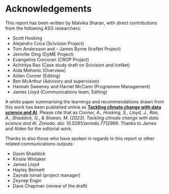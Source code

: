 # Acknowledgements

This report has been written by Malvika Sharan, with direct contributions from the following ASG researchers:

- Scott Hosking 
- Alejandro Coca (Scivision Project)
- Tom Andersson and - James Byrne (IceNet Project)
- Jennifer Ding (DyME Project)
- Evangeline Corcoran (CROP Project)
- Achintya Rao (Case study draft on Scivision and IceNet)
- Aida Mehonic (Overview)
- Alden Conner (Editing)
- Ben McArthur (Advisory and supervision)
- Hannah Sweeney and Harriet McCann (Programme Management)
- James Lloyd (Communications team, Editing) 

A white paper summarising the learnings and recommendations drawn from this work has been published online as **[Tackling climate change with data science and AI](https://zenodo.org/record/7712969)**.
Please cite that as *Conner, A., Hosking, S., Lloyd, J., Rao, A., Shaddick, G., & Sharan, M. (2023). Tackling climate change with data science and AI. Zenodo. doi: 10.5281/zenodo.7712969*.
Thanks to James and Alden for the editorial work.

Thanks to also those who have spoken in regards to this report or other related communications outputs:

- Gavin Shaddick
- Kirstie Whitaker
- James Lloyd
- Hayley Bennett
- Zaynab Ismail (project manager)
- Zeynep Engin 
- Dave Chapman (review of the draft)
